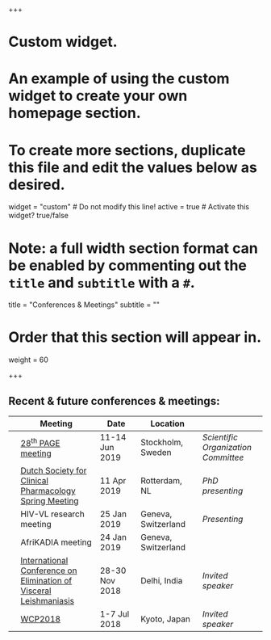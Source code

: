 +++
# Custom widget.
# An example of using the custom widget to create your own homepage section.
# To create more sections, duplicate this file and edit the values below as desired.
widget = "custom"  # Do not modify this line!
active = true  # Activate this widget? true/false

# Note: a full width section format can be enabled by commenting out the `title` and `subtitle` with a `#`.
title = "Conferences & Meetings"
subtitle = ""

# Order that this section will appear in.
weight = 60

+++

Recent & future conferences & meetings: 
---------------------------------------  

|   | Meeting                                                                                                                                                                     | Date <img width=275/>  | Location <img width=225/>        | <img width=125/> 
|---| --------------------------------------------------------------------------------------------------------------------------------------------------------------------------- | ---------------------- | -------------------------------- | ------------------------------------
|<i class="far fa-calendar"></i>|[28<sup>th</sup> PAGE meeting](https://www.page-meeting.org/)                                                                                | 11-14 Jun 2019         | Stockholm, Sweden                | *Scientific Organization Committee*
|<i class="far fa-calendar"></i>|[Dutch Society for Clinical Pharmacology Spring Meeting](https://nvkfb.nl/)                                                                  | 11 Apr 2019            | Rotterdam, NL                    | *PhD presenting*
|<i class="far fa-calendar-check"></i>|HIV-VL research meeting                                                                                                                | 25 Jan 2019            | Geneva, Switzerland              | *Presenting*
|<i class="far fa-calendar-check"></i>|AfriKADIA meeting                                                                                                                      | 24 Jan 2019            | Geneva, Switzerland              |
|<i class="far fa-calendar-check"></i>|[International Conference on Elimination of Visceral Leishmaniasis](https://www.dndi.org/2018/media-centre/events/iec-vl-conference/)  | 28-30 Nov 2018         | Delhi, India                     | *Invited speaker*
|<i class="far fa-calendar-check"></i>|[WCP2018](http://www.wcp2018.org/)                                                                                                     | 1-7 Jul 2018           | Kyoto, Japan                     | *Invited speaker*

